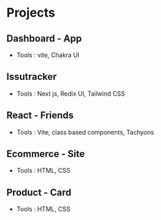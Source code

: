 # Projects

## Dashboard - App
- Tools : vite, Chakra UI

## Issutracker
- Tools : Next js, Redix UI, Tailwind CSS

## React - Friends
- Tools : Vite, class based components, Tachyons

## Ecommerce - Site
- Tools : HTML, CSS

## Product - Card
- Tools : HTML, CSS


